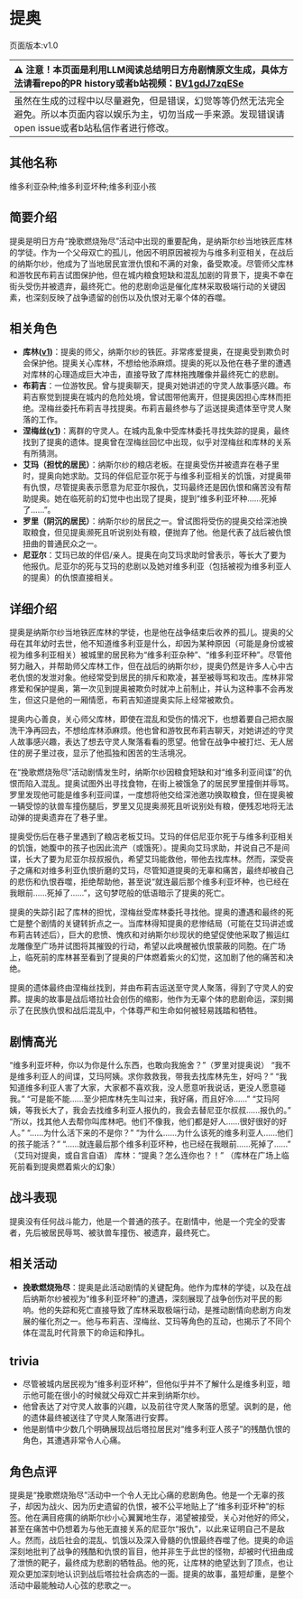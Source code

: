 # 提奥
页面版本:v1.0
 

| :warning: 注意！本页面是利用LLM阅读总结明日方舟剧情原文生成，具体方法请看repo的PR history或者b站视频：[BV1gdJ7zqESe](https://www.bilibili.com/video/BV1gdJ7zqESe/)         |
|:----------------------------|
| 虽然在生成的过程中以尽量避免，但是错误，幻觉等等仍然无法完全避免。所以本页面内容以娱乐为主，切勿当成一手来源。发现错误请open issue或者b站私信作者进行修改。|



## 其他名称
维多利亚杂种;维多利亚坏种;维多利亚小孩
## 简要介绍
提奥是明日方舟“挽歌燃烧殆尽”活动中出现的重要配角，是纳斯尔纱当地铁匠库林的学徒。作为一个父母双亡的孤儿，他因不明原因被视为与维多利亚相关，在战后的纳斯尔纱，他成为了当地居民宣泄仇恨和不满的对象，备受欺凌。尽管师父库林和游牧民布莉吉试图保护他，但在城内粮食短缺和混乱加剧的背景下，提奥不幸在街头受伤并被遗弃，最终死亡。他的悲剧命运是催化库林采取极端行动的关键因素，也深刻反映了战争遗留的创伤以及仇恨对无辜个体的吞噬。
## 相关角色
-   **库林([v1](extended_char_ku_lin.md))**：提奥的师父，纳斯尔纱的铁匠。非常疼爱提奥，在提奥受到欺负时会保护他。提奥关心库林，不想给他添麻烦。提奥的死以及他在巷子里的遭遇对库林的心理造成巨大冲击，直接导致了库林拖拽雕像并最终死亡的悲剧。
-   **布莉吉**：一位游牧民。曾与提奥聊天，提奥对她讲述的守灵人故事感兴趣。布莉吉察觉到提奥在城内的危险处境，曾试图带他离开，但提奥因担心库林而拒绝。涅梅丝委托布莉吉寻找提奥。布莉吉最终参与了运送提奥遗体至守灵人聚落的工作。
-   **涅梅丝([v1](extended_char_nie_mei_si.md))**：离群的守灵人。在城内乱象中受库林委托寻找失踪的提奥，最终找到了提奥的遗体。提奥曾在涅梅丝回忆中出现，似乎对涅梅丝和库林的关系有所猜测。
-   **艾玛（担忧的居民）**：纳斯尔纱的粮店老板。在提奥受伤并被遗弃在巷子里时，提奥向她求助。艾玛的伴侣尼亚尔死于与维多利亚相关的饥饿，对提奥带有仇恨，尽管提奥表示愿意为尼亚尔报仇，艾玛最终还是因仇恨和痛苦没有帮助提奥。她在临死前的幻觉中也出现了提奥，提到“维多利亚坏种......死掉了......”。
-   **罗里（阴沉的居民）**：纳斯尔纱的居民之一。曾试图将受伤的提奥交给深池换取粮食，但见提奥濒死且听说别处有粮，便抛弃了他。他是代表了战后被仇恨扭曲的普通民众之一。
-   **尼亚尔**：艾玛已故的伴侣/亲人。提奥在向艾玛求助时曾表示，等长大了要为他报仇。尼亚尔的死与艾玛的悲剧以及她对维多利亚（包括被视为维多利亚人的提奥）的仇恨直接相关。
## 详细介绍
提奥是纳斯尔纱当地铁匠库林的学徒，也是他在战争结束后收养的孤儿。提奥的父母在其年幼时去世，他不知道维多利亚是什么，却因为某种原因（可能是身份或被视为维多利亚相关）被城里的居民称为“维多利亚杂种”、“维多利亚坏种”。尽管他努力融入，并帮助师父库林工作，但在战后的纳斯尔纱，提奥仍然是许多人心中古老仇恨的发泄对象。他经常受到居民的排斥和欺凌，甚至被辱骂和攻击。库林非常疼爱和保护提奥，第一次见到提奥被欺负时就冲上前制止，并认为这种事不会再发生，但这只是他的一厢情愿，布莉吉知道提奥实际上经常被欺负。

提奥内心善良，关心师父库林，即使在混乱和受伤的情况下，也想着要自己把衣服洗干净再回去，不想给库林添麻烦。他也曾和游牧民布莉吉聊天，对她讲述的守灵人故事感兴趣，表达了想去守灵人聚落看看的愿望。他曾在战争中被打烂、无人居住的房子里过夜，显示了他孤独和困苦的生活境况。

在“挽歌燃烧殆尽”活动剧情发生时，纳斯尔纱因粮食短缺和对“维多利亚间谍”的仇恨而陷入混乱。提奥试图外出寻找食物，在街上被饿急了的居民罗里撞倒并辱骂。罗里发现他可能是维多利亚间谍，一度想将他交给深池邀功换取粮食，但在提奥被一辆受惊的驮兽车撞伤腿后，罗里又见提奥濒死且听说别处有粮，便残忍地将无法动弹的提奥遗弃在了巷子里。

提奥受伤后在巷子里遇到了粮店老板艾玛。艾玛的伴侣尼亚尔死于与维多利亚相关的饥饿，她腹中的孩子也因此流产（或饿死）。提奥向艾玛求助，并说自己不是间谍，长大了要为尼亚尔叔叔报仇，希望艾玛能救他，带他去找库林。然而，深受丧子之痛和对维多利亚仇恨折磨的艾玛，尽管知道提奥的无辜和痛苦，最终却被自己的悲伤和仇恨吞噬，拒绝帮助他，甚至说“就连最后那个维多利亚坏种，也已经在我眼前......死掉了......”，这句梦呓般的低语暗示了提奥的死亡。

提奥的失踪引起了库林的担忧，涅梅丝受库林委托寻找他。提奥的遭遇和最终的死亡是整个剧情的关键转折点之一。当库林得知提奥的悲惨结局（可能在艾玛讲述或布莉吉转述后），巨大的悲愤、愧疚和对纳斯尔纱现状的绝望促使他采取了搬运红龙雕像至广场并试图将其摧毁的行动，希望以此唤醒被仇恨蒙蔽的同胞。在广场上，临死前的库林甚至看到了提奥的尸体燃着紫火的幻觉，这加剧了他的痛苦和决绝。

提奥的遗体最终由涅梅丝找到，并由布莉吉运送至守灵人聚落，得到了守灵人的安葬。提奥的故事是战后塔拉社会创伤的缩影，他作为无辜个体的悲剧命运，深刻揭示了在民族仇恨和战后混乱中，个体尊严和生命如何被轻易践踏和牺牲。
## 剧情高光
“维多利亚坏种，你以为你是什么东西，也敢向我施舍？”（罗里对提奥说）
“我不是维多利亚人的间谍，艾玛阿姨。求你救救我，带我去找库林先生，好吗？”
“我知道维多利亚人害了大家，大家都不喜欢我，没人愿意听我说话，更没人愿意碰我。”
“可是能不能......至少把库林先生叫过来，我好痛，而且好冷......”
“艾玛阿姨，等我长大了，我会去找维多利亚人报仇的，我会去替尼亚尔叔叔......报仇的。”
“所以，找其他人去帮你叫库林吧。他们不像我，他们都是好人......很好很好的好人。”
“......为什么活下来的不是你？”
“为什么......为什么该死的维多利亚人......他们的孩子能活？”
“......就连最后那个维多利亚坏种，也已经在我眼前......死掉了......” （艾玛对提奥，或自言自语）
库林：“提奥？怎么连你也？！” （库林在广场上临死前看到提奥燃着紫火的幻象）
## 战斗表现
提奥没有任何战斗能力，他是一个普通的孩子。在剧情中，他是一个完全的受害者，先后被居民辱骂、被驮兽车撞伤、被遗弃，最终死亡。
## 相关活动
-   **挽歌燃烧殆尽**：提奥是此活动剧情的关键配角。他作为库林的学徒，以及在战后纳斯尔纱被视为“维多利亚坏种”的遭遇，深刻展现了战争创伤对平民的影响。他的失踪和死亡直接导致了库林采取极端行动，是推动剧情向悲剧方向发展的催化剂之一。他与布莉吉、涅梅丝、艾玛等角色的互动，也揭示了不同个体在混乱时代背景下的命运和挣扎。
## trivia
*   尽管被城内居民视为“维多利亚坏种”，但他似乎并不了解什么是维多利亚，暗示他可能在很小的时候就父母双亡并来到纳斯尔纱。
*   他曾表达了对守灵人故事的兴趣，以及前往守灵人聚落的愿望。讽刺的是，他的遗体最终被送往了守灵人聚落进行安葬。
*   他是剧情中少数几个明确展现战后塔拉居民对“维多利亚人孩子”的残酷仇恨的角色，其遭遇非常令人心痛。
## 角色点评
提奥是“挽歌燃烧殆尽”活动中一个令人无比心痛的悲剧角色。他是一个无辜的孩子，却因为战火、因为历史遗留的仇恨，被不公平地贴上了“维多利亚坏种”的标签。他在满目疮痍的纳斯尔纱小心翼翼地生存，渴望被接受，关心对他好的师父，甚至在痛苦中仍想着为与他无直接关系的尼亚尔“报仇”，以此来证明自己不是敌人。然而，战后社会的混乱、饥饿以及深入骨髓的仇恨最终吞噬了他。提奥的命运深刻地批判了战争的残酷和仇恨的盲目，他并非生于此世的怪物，却被时代扭曲成了泄愤的靶子，最终成为悲剧的牺牲品。他的死，让库林的绝望达到了顶点，也让观众更加深刻地认识到战后塔拉社会病态的一面。提奥的故事，虽短却重，是整个活动中最能触动人心弦的悲歌之一。